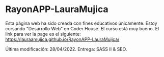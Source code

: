 # RayonAPP-LauraMujica
Esta página web ha sido creada con fines educativos únicamente. Estoy cursando "Desarrollo Web" en Coder House. El curso está muy bueno.
El link para ver la page es el siguiente: https://lauraamujica.github.io/RayonAPP-LauraMujica/

Última modificación: 28/04/2022.
Entrega: SASS II & SEO.
